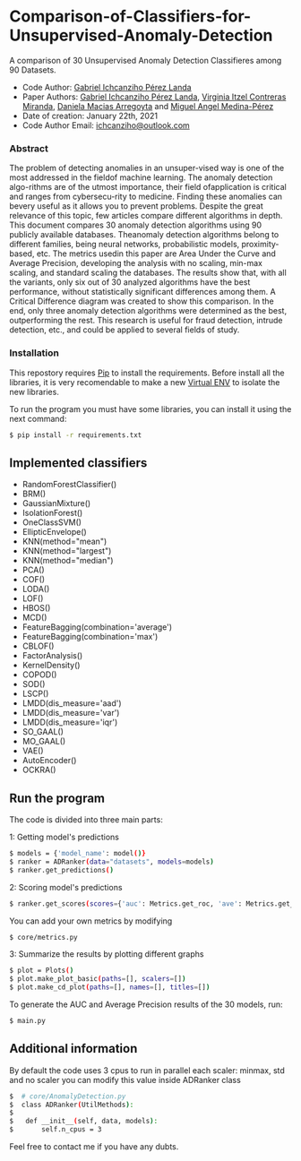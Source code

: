 # Comparison-of-Classifiers-for-Unsupervised-Anomaly-Detection

A comparison of 30 Unsupervised Anomaly Detection Classifieres among 90 Datasets.
- Code Author: [Gabriel Ichcanziho Pérez Landa](https://github.com/ichcanziho)
- Paper Authors: [Gabriel Ichcanziho Pérez Landa](https://www.linkedin.com/in/ichcanziho/), [Virginia Itzel Contreras Miranda](https://www.linkedin.com/in/itzel-contreras-5323abba/), [Daniela Macias Arregoyta](https://www.linkedin.com/in/daniela-macias-arregoyta/) and [Miguel Angel Medina-Pérez](https://sites.google.com/site/miguelmedinaperez/) 
- Date of creation: January 22th, 2021
- Code Author Email: ichcanziho@outlook.com

### Abstract

The problem of detecting anomalies in an unsuper-vised way is one of the most addressed in the fieldof machine learning. The anomaly detection algo-rithms are of the utmost importance, their field ofapplication is critical and ranges from cybersecu-rity to medicine. Finding these anomalies can bevery useful as it allows you to prevent problems. Despite the great relevance of this topic, few articles compare different algorithms in depth. This document compares 30 anomaly detection algorithms using 90 publicly available databases. Theanomaly detection algorithms  belong to different families, being neural networks, probabilistic models, proximity-based, etc. The metrics usedin this paper are Area Under the Curve and Average Precision, developing the analysis with no scaling, min-max scaling, and standard scaling the databases. The results show that, with all the variants, only six out of 30 analyzed algorithms have the best performance, without statistically significant differences among them.  A Critical Difference diagram was created to show this comparison. In the end, only three anomaly detection algorithms were determined as the best, outperforming the rest. This research is useful for fraud detection, intrude detection, etc., and could be applied to several fields of study.

### Installation

This repostory requires [Pip](https://docs.python.org/3/installing/index.html) to install the requirements.
Before install all the libraries, it is very recomendable to make a new [Virtual ENV](https://docs.python.org/3/library/venv.html) to isolate the new libraries.


To run the program you must have some libraries, you can install it using the next command:

```sh
$ pip install -r requirements.txt
```

## Implemented classifiers

- RandomForestClassifier()
- BRM()
- GaussianMixture()
- IsolationForest()
- OneClassSVM()
- EllipticEnvelope()
- KNN(method="mean")
- KNN(method="largest")
- KNN(method="median")
- PCA()
- COF()
- LODA()
- LOF()
- HBOS()
- MCD()
- FeatureBagging(combination='average')
- FeatureBagging(combination='max')
- CBLOF()
- FactorAnalysis()
- KernelDensity()
- COPOD()
- SOD()
- LSCP()
- LMDD(dis_measure='aad')
- LMDD(dis_measure='var')
- LMDD(dis_measure='iqr')
- SO_GAAL()
- MO_GAAL()
- VAE()
- AutoEncoder()
- OCKRA()

## Run the program

The code is divided into three main parts:

1: Getting model's predictions
```sh
$ models = {'model_name': model()}
$ ranker = ADRanker(data="datasets", models=models)
$ ranker.get_predictions()
```
2: Scoring model's predictions
```sh
$ ranker.get_scores(scores={'auc': Metrics.get_roc, 'ave': Metrics.get_ave})
```
You can add your own metrics by modifying 
```sh
$ core/metrics.py
```
3: Summarize the results by plotting different graphs
```sh
$ plot = Plots()
$ plot.make_plot_basic(paths=[], scalers=[])
$ plot.make_cd_plot(paths=[], names=[], titles=[])
```

To generate the AUC and Average Precision results of the 30 models, run:
```sh
$ main.py
```

## Additional information

By default the code uses 3 cpus to run in parallel each scaler: minmax, std and no scaler
you can modify this value inside ADRanker class
```sh
$  # core/AnomalyDetection.py
$  class ADRanker(UtilMethods):
$
$   def __init__(self, data, models):
$       self.n_cpus = 3
```


Feel free to contact me if you have any dubts.
